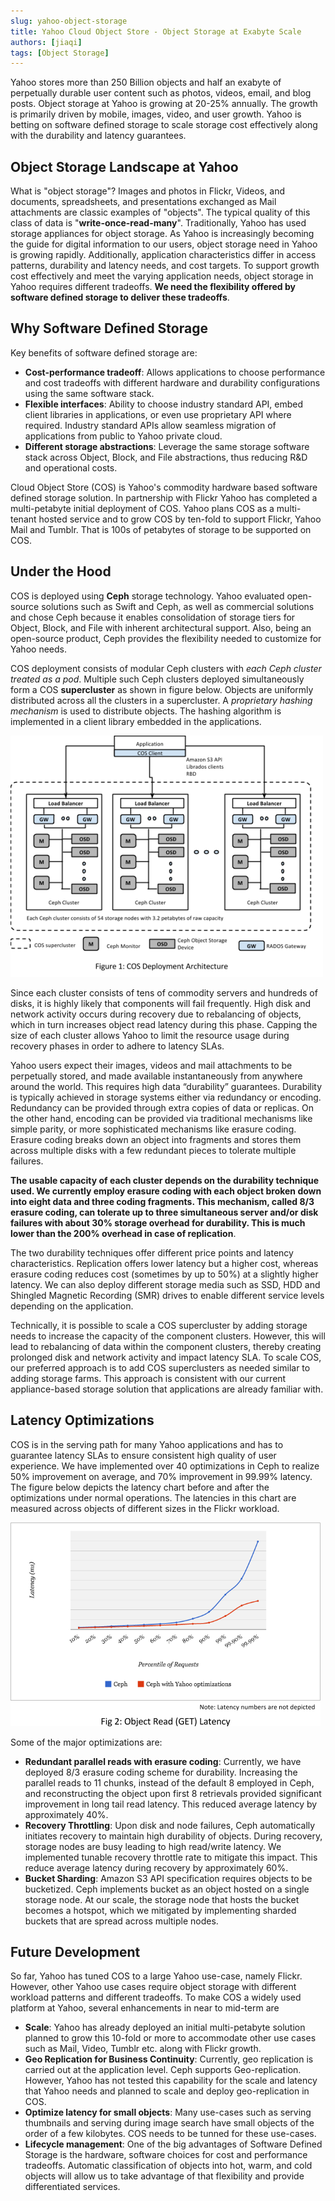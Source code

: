 ```yaml
---
slug: yahoo-object-storage
title: Yahoo Cloud Object Store - Object Storage at Exabyte Scale
authors: [jiaqi]
tags: [Object Storage]
---
```


Yahoo stores more than 250 Billion objects and half an exabyte of perpetually durable user content such as photos,
videos, email, and blog posts. Object storage at Yahoo is growing at 20-25% annually. The growth is primarily driven by
mobile, images, video, and user growth. Yahoo is betting on software defined storage to scale storage cost effectively
along with the durability and latency guarantees.

<!--truncate-->

Object Storage Landscape at Yahoo
---------------------------------

What is "object storage"? Images and photos in Flickr, Videos, and documents, spreadsheets, and presentations exchanged
as Mail attachments are classic examples of "objects". The typical quality of this class of data is
"**write-once-read-many**". Traditionally, Yahoo has used storage appliances for object storage. As Yahoo is
increasingly becoming the guide for digital information to our users, object storage need in Yahoo is growing rapidly.
Additionally, application characteristics differ in access patterns, durability and latency needs, and cost targets. To
support growth cost effectively and meet the varying application needs, object storage in Yahoo requires different
tradeoffs. **We need the flexibility offered by software defined storage to deliver these tradeoffs**.

Why Software Defined Storage
----------------------------

Key benefits of software defined storage are:

- **Cost-performance tradeoff**: Allows applications to choose performance and cost tradeoffs with different hardware
  and durability configurations using the same software stack.
- **Flexible interfaces**: Ability to choose industry standard API, embed client libraries in applications, or even use
  proprietary API where required. Industry standard APIs allow seamless migration of applications from public to Yahoo
  private cloud.
- **Different storage abstractions**: Leverage the same storage software stack across Object, Block, and File
  abstractions, thus reducing R&D and operational costs.

Cloud Object Store (COS) is Yahoo's commodity hardware based software defined storage solution. In partnership with
Flickr Yahoo has completed a multi-petabyte initial deployment of COS. Yahoo plans COS as a multi-tenant hosted service
and to grow COS by ten-fold to support Flickr, Yahoo Mail and Tumblr. That is 100s of petabytes of storage to be
supported on COS.

Under the Hood
--------------

COS is deployed using **Ceph** storage technology. Yahoo evaluated open-source solutions such as Swift and Ceph, as well
as commercial solutions and chose Ceph because it enables consolidation of storage tiers for Object, Block, and File
with inherent architectural support. Also, being an open-source product, Ceph provides the flexibility needed to
customize for Yahoo needs.

COS deployment consists of modular Ceph clusters with _each Ceph cluster treated as a pod_. Multiple such Ceph clusters
deployed simultaneously form a COS **supercluster** as shown in figure below. Objects are uniformly distributed across
all the clusters in a supercluster. A _proprietary hashing mechanism_ is used to distribute objects. The hashing
algorithm is implemented in a client library embedded in the applications.

![Error loading cepu-cluster.png](cepu-cluster.png)

Since each cluster consists of tens of commodity servers and hundreds of disks, it is highly likely that components will
fail frequently. High disk and network activity occurs during recovery due to rebalancing of objects, which in turn
increases object read latency during this phase. Capping the size of each cluster allows Yahoo to limit the resource
usage during recovery phases in order to adhere to latency SLAs.

Yahoo users expect their images, videos and mail attachments to be perpetually stored, and made available
instantaneously from anywhere around the world. This requires high data “durability” guarantees. Durability is typically
achieved in storage systems either via redundancy or encoding. Redundancy can be provided through extra copies of data
or replicas. On the other hand, encoding can be provided via traditional mechanisms like simple parity, or more
sophisticated mechanisms like erasure coding. Erasure coding breaks down an object into fragments and stores them across
multiple disks with a few redundant pieces to tolerate multiple failures.

**The usable capacity of each cluster depends on the durability technique used. We currently employ erasure coding with
each object broken down into eight data and three coding fragments. This mechanism, called 8/3 erasure coding, can
tolerate up to three simultaneous server and/or disk failures with about 30% storage overhead for durability. This is
much lower than the 200% overhead in case of replication**.

The two durability techniques offer different price points and latency characteristics. Replication offers lower latency
but a higher cost, whereas erasure coding reduces cost (sometimes by up to 50%)  at a slightly higher latency. We can
also deploy different storage media such as SSD, HDD and Shingled Magnetic Recording (SMR) drives to enable different
service levels depending on the application.

Technically, it is possible to scale a COS supercluster by adding storage needs to increase the capacity of the
component clusters. However, this will lead to rebalancing of data within the component clusters, thereby creating
prolonged disk and network activity and impact latency SLA. To scale COS, our preferred approach is to add COS
superclusters as needed similar to adding storage farms. This approach is consistent with our current appliance-based
storage solution that applications are already familiar with.

## Latency Optimizations

COS is in the serving path for many Yahoo applications and has to guarantee latency SLAs to ensure consistent high
quality of user experience. We have implemented over 40 optimizations in Ceph to realize 50% improvement on average, and
70% improvement in 99.99% latency. The figure below depicts the latency chart before and after the optimizations under
normal operations. The latencies in this chart are measured across objects of different sizes in the Flickr workload.

![Error loading ceph-optimization-at-yahoo.png](ceph-optimization-at-yahoo.png)

Some of the major optimizations are:

- **Redundant parallel reads with erasure coding**: Currently, we have deployed 8/3 erasure coding scheme for
  durability. Increasing the parallel reads to 11 chunks, instead of the default 8 employed in Ceph, and reconstructing
  the object upon first 8 retrievals provided significant improvement in long tail read latency. This reduced average
  latency by approximately 40%.
- **Recovery Throttling**: Upon disk and node failures, Ceph automatically initiates recovery to maintain high
  durability of objects. During recovery, storage nodes are busy leading to high read/write latency. We implemented
  tunable recovery throttle rate to mitigate this impact. This reduce average latency during recovery by approximately
  60%.
- **Bucket Sharding**: Amazon S3 API specification requires objects to be bucketized. Ceph implements bucket as an
  object hosted on a single storage node. At our scale, the storage node that hosts the bucket becomes a hotspot, which
  we mitigated by implementing sharded buckets that are spread across multiple nodes.

Future Development
------------------

So far, Yahoo has tuned COS to a large Yahoo use-case, namely Flickr. However, other Yahoo use cases require object
storage with different workload patterns and different tradeoffs. To make COS a widely used platform at Yahoo, several
enhancements in near to mid-term are

- **Scale**: Yahoo has already deployed an initial multi-petabyte solution planned to grow this 10-fold or more to
  accommodate other use cases  such as Mail, Video, Tumblr etc. along with Flickr growth.
- **Geo Replication for Business Continuity**: Currently, geo replication is carried out at the application level. Ceph
  supports Geo-replication. However, Yahoo has not tested this capability for the scale and latency that Yahoo needs and
  planned to scale and deploy geo-replication in COS.
- **Optimize latency for small objects**: Many use-cases such as serving thumbnails and serving during image search have
  small objects of the order of a few kilobytes. COS needs to be tunned for these use-cases.
- **Lifecycle management**: One of the big advantages of Software Defined Storage is the hardware, software choices for
  cost and performance tradeoffs. Automatic classification of objects into hot, warm, and cold objects will allow us to
  take advantage of that flexibility and provide differentiated services.
